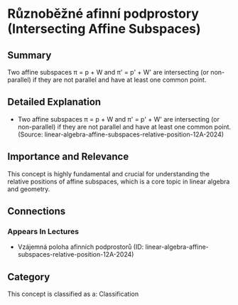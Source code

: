 # Různoběžné afinní podprostory (Intersecting Affine Subspaces)

## Summary
Two affine subspaces π = p + W and π' = p' + W' are intersecting (or non-parallel) if they are not parallel and have at least one common point.

## Detailed Explanation
- Two affine subspaces π = p + W and π' = p' + W' are intersecting (or non-parallel) if they are not parallel and have at least one common point. (Source: linear-algebra-affine-subspaces-relative-position-12A-2024)

## Importance and Relevance
This concept is highly fundamental and crucial for understanding the relative positions of affine subspaces, which is a core topic in linear algebra and geometry.

## Connections
### Appears In Lectures
- Vzájemná poloha afinních podprostorů (ID: linear-algebra-affine-subspaces-relative-position-12A-2024)

## Category
This concept is classified as a: Classification